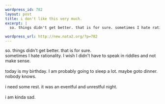 ```yaml
--- 
wordpress_id: 782
layout: post
title: i don't like this very much.
excerpt: |
  so. things didn't get better. that is for sure. sometimes I hate rationality. I wish I didn't have to speak in riddles and not make sense. today is my birthday. I am probably going to sleep a lot. maybe goto dinner. nobody knows. i need some rest. it was an eventful and unrestful night. i am kinda sad. 

wordpress_url: http://new.nata2.org/?p=782
---
```

so. things didn't get better. that is for sure. <br/>sometimes I hate rationality. I wish I didn't have to speak in riddles and not make sense. <br/><br/>today is my birthday. I am probably going to sleep a lot. maybe goto dinner. nobody knows. <br/><br/>i need some rest. it was an eventful and unrestful night. <br/><br/>i am kinda sad. 
